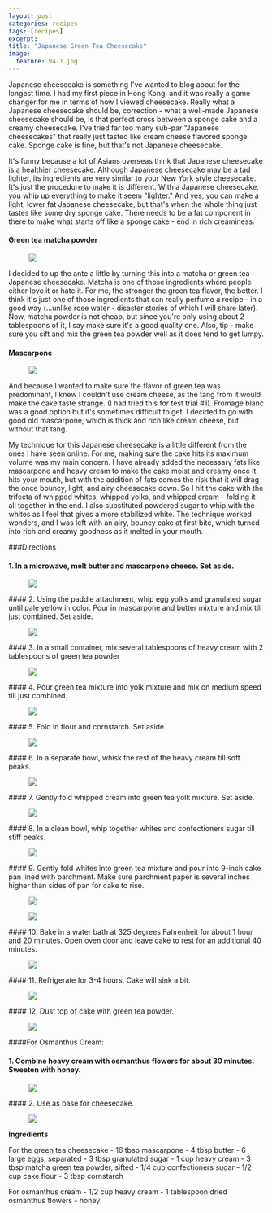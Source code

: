 ```yaml
---
layout: post
categories: recipes
tags: [recipes]
excerpt: 
title: "Japanese Green Tea Cheesecake"
image:
  feature: 94-1.jpg
---
```


Japanese cheesecake is something I've wanted to blog about for the longest time.  I had my first piece in Hong Kong, and it was really a game changer for me in terms of how I viewed cheesecake.  Really what a Japanese cheesecake should be, correction - what a well-made Japanese cheesecake should be, is that perfect cross between a sponge cake and a creamy cheesecake.  I've tried far too many sub-par "Japanese cheesecakes" that really just tasted like cream cheese flavored sponge cake.  Sponge cake is fine, but that's not Japanese cheesecake.

It's funny because a lot of Asians overseas think that Japanese cheesecake is a healthier cheesecake. Although Japanese cheesecake may be a tad lighter, its ingredients are very  similar to your New York style cheesecake.  It's just the procedure to make it is different. With a Japanese cheesecake, you whip up everything to make it seem "lighter." And yes, you can make a light, lower fat Japanese cheesecake, but that's when the whole thing just tastes like some dry sponge cake.  There needs to be a fat component in there to make what starts off like a sponge cake - end in rich creaminess.

#### Green tea matcha powder
<figure> <img src='/images/94-17.jpg'> </figure>

I decided to up the ante a little by turning this into a matcha or green tea Japanese cheesecake.  Matcha is one of those ingredients where people either love it or hate it.  For me, the stronger the green tea flavor, the better.  I think it's just one of those ingredients that can really perfume a recipe - in a good way (...unlike rose water - disaster stories of which I will share later).  Now, matcha powder is not cheap, but since you're only using about 2 tablespoons of it, I say make sure it's a good quality one.  Also, tip - make sure you sift and mix the green tea powder well as it does tend to get lumpy.

#### Mascarpone
<figure> <img src='/images/94-18.jpg'> </figure>

And because I wanted to make sure the flavor of green tea was predominant, I knew I couldn't use cream cheese, as the tang from it would make the cake taste strange.  (I had tried this for test trial #1). Fromage blanc was a good option but it's sometimes difficult to get.  I decided to go with good old mascarpone, which is thick and rich like cream cheese, but without that tang.

My technique for this Japanese cheesecake is a little different from the ones I have seen online.  For me, making sure the cake hits its maximum volume was my main concern.  I have already added the necessary fats like mascarpone and heavy cream to make the cake moist and creamy once it hits your mouth, but with the addition of fats comes the risk that it will drag the once bouncy, light, and airy cheesecake down.  So I hit the cake with the trifecta of whipped whites, whipped yolks, and whipped cream - folding it all together in the end.  I also substituted powdered sugar to whip with the whites as I feel that gives a more stabilized white.  The technique worked wonders, and I was left with an airy, bouncy cake at first bite, which turned into rich and creamy goodness as it melted in your mouth.

###Directions

#### 1. In a microwave, melt butter and mascarpone cheese. Set aside.
<figure> <img src='/images/94-2.jpg'> </figure>
#### 2. Using the paddle attachment, whip egg yolks and granulated sugar until pale yellow in color.  Pour in mascarpone and butter mixture and mix till just combined.  Set aside.
<figure> <img src='/images/94-3.jpg'> </figure>
#### 3. In a small container, mix several tablespoons of heavy cream with 2 tablespoons of green tea powder
<figure> <img src='/images/94-4.jpg'> </figure>
#### 4. Pour green tea mixture into yolk mixture and mix on medium speed till just combined.
<figure> <img src='/images/94-5.jpg'> </figure>
#### 5. Fold in flour and cornstarch.  Set aside.
<figure> <img src='/images/94-6.jpg'> </figure>
#### 6. In a separate bowl, whisk the rest of the heavy cream till soft peaks.  
<figure> <img src='/images/94-7.jpg'> </figure>
#### 7. Gently fold whipped cream into green tea yolk mixture.  Set aside.
<figure> <img src='/images/94-8.jpg'> </figure>
#### 8. In a clean bowl, whip together whites and confectioners sugar till stiff peaks.
<figure> <img src='/images/94-9.jpg'> </figure>
#### 9. Gently fold whites into green tea mixture and pour into 9-inch cake pan lined with parchment.  Make sure parchment paper is several inches higher than sides of pan for cake to rise.  
<figure> <img src='/images/94-10.jpg'> </figure>

<figure> <img src='/images/94-11.jpg'> </figure>
#### 10. Bake in a water bath at 325 degrees Fahrenheit for about 1 hour and 20 minutes.  Open oven door and leave cake to rest for an additional 40 minutes.
<figure> <img src='/images/94-12.jpg'> </figure>
#### 11. Refrigerate for 3-4 hours.  Cake will sink a bit.
<figure> <img src='/images/94-13.jpg'> </figure>
#### 12. Dust top of cake with green tea powder.  
<figure> <img src='/images/94-14.jpg'> </figure>

####For Osmanthus Cream:
#### 1. Combine heavy cream with osmanthus flowers for about 30 minutes. Sweeten with honey.  
<figure> <img src='/images/94-15.jpg'> </figure>
#### 2. Use as base for cheesecake.
<figure> <img src='/images/94-16.jpg'> </figure>



<section class='recipe'>
<p><strong>Ingredients</strong></p>

<p>For the green tea cheesecake
- 16 tbsp mascarpone
- 4 tbsp butter
- 6 large eggs, separated
- 3 tbsp granulated sugar
- 1 cup heavy cream
- 3 tbsp matcha green tea powder, sifted
- 1/4  cup confectioners sugar
- 1/2 cup cake flour
- 3 tbsp cornstarch</p>

<p>For osmanthus cream
- 1/2 cup heavy cream
- 1 tablespoon dried osmanthus flowers
- honey</p></section>